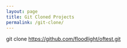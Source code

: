 ```yaml
---
layout: page
title: Git Cloned Projects
permalink: /git-clone/
---
```


git clone https://github.com/floodlight/oftest.git
